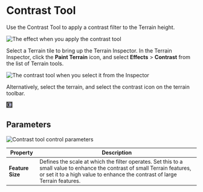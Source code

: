 # Contrast Tool

Use the Contrast Tool to apply a contrast filter to the Terrain height.

![The effect when you apply the contrast tool](images/2-21-contrast-03.png)

Select a Terrain tile to bring up the Terrain Inspector. In the Terrain Inspector, click the **Paint Terrain** icon, and select **Effects** > **Contrast** from the list of Terrain tools.

![The contrast tool when you select it from the Inspector](images/2-21-contrast-01.png)

Alternatively, select the terrain, and select the contrast icon on the terrain toolbar.

![contrast icon](images/Icons/Contrast.png) 

## Parameters

![Contrast tool control parameters](images/2-21-contrast-02.png)

| **Property**     | **Description**                                              |
| ---------------- | ------------------------------------------------------------ |
| **Feature Size** | Defines the scale at which the filter operates. Set this to a small value to enhance the contrast of small Terrain features, or set it to a high value to enhance the contrast of large Terrain features. |
